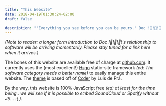 ```yaml
---
title: "This Website"
date: 2018-04-19T01:30:24+02:00
draft: false

description: "'Everything you see before you can be yours.' Doc !🤖!🤖!🤖! explains the elbow grease undergirding this shiny website."
---
```


_(Note to reader: a longer form introduction to Doc !🤖!🤖!🤖!'s relationship to software will be arriving momentarily. Please stay tuned for a link here when it arrives.)_

The bones of this website are available free of charge at [github.com](https://github.com/notbotlabs/website-botnotbot.com). It currently uses the (most excellent!) [Hugo](https://gohugo.io) static-site framework _(ed: The software category needs a better name)_ to easily manage this entire website. The [theme](https://github.com/notbotlabs/theme-hugo-crower) is based off of [Coder](https://github.com/luizdepra/hugo-coder) by Luis de Prá.

By the way, this website is 100% JavaScript free _(ed: at least for the time being.. we will see if it is possible to embed SoundCloud or Spotify without JS... :( )_.
